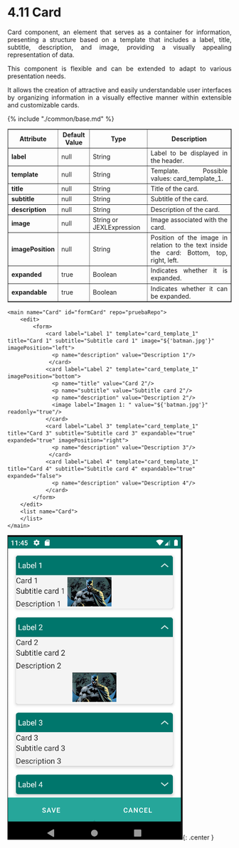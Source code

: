 # 4.11 Card
<div style="text-align: justify;">
<p>Card component, an element that serves as a container for information, presenting a structure based on a template that includes a label, title, subtitle, description, and image, providing a visually appealing representation of data.</p>
<p>This component is flexible and can be extended to adapt to various presentation needs.</p>
<p>It allows the creation of attractive and easily understandable user interfaces by organizing information in a visually effective manner within extensible and customizable cards.</p>
</div>
<table border="1">
    <thead>
        <tr>
            <th colspan="2">Attribute</th>
            <th>Default Value</th>
            <th>Type</th>
            <th>Description</th>
         </tr>
    </thead>
    <tbody>
        {% include "./common/base.md" %}
         <tr>
            <td colspan="2"><strong>label</strong></td>
            <td>null</td>
            <td>String</td>
            <td style="text-align: justify;">Label to be displayed in the header.</td>
        </tr>
        <tr>
            <td colspan="2"><strong>template</strong></td>
            <td>null</td>
            <td>String</td>
            <td style="text-align: justify;">Template. Possible values: card_template_1. </td>
        </tr>
        <tr>
            <td colspan="2"><strong>title</strong></td>
            <td>null</td>
            <td>String</td>
            <td style="text-align: justify;">Title of the card.</td>
        </tr>
        <tr>
            <td colspan="2"><strong>subtitle</strong></td>
            <td>null</td>
            <td>String</td>
            <td style="text-align: justify;">Subtitle of the card.</td>
        </tr>
        <tr>
            <td colspan="2"><strong>description</strong></td>
            <td>null</td>
            <td>String</td>
            <td style="text-align: justify;">Description of the card.</td>
        </tr>
        <tr>
            <td colspan="2"><strong>image</strong></td>
            <td>null</td>
            <td>String or JEXLExpression</td>
            <td style="text-align: justify;">Image associated with the card.</td>
        </tr>
        <tr>
            <td colspan="2"><strong>imagePosition</strong></td>
            <td>null</td>
            <td>String</td>
            <td style="text-align: justify;">Position of the image in relation to the text inside the card: Bottom, top, right, left.</td>
        </tr>
       <tr>
            <td colspan="2"><strong>expanded</strong></td>
            <td>true</td>
            <td>Boolean</td>
            <td style="text-align: justify;">Indicates whether it is expanded.</td>
        </tr>
        <tr>
            <td colspan="2"><strong>expandable</strong></td>
            <td>true</td>
            <td>Boolean</td>
            <td style="text-align: justify;">Indicates whether it can be expanded.</td>
        </tr>
   </tbody>
</table>

    <main name="Card" id="formCard" repo="pruebaRepo">
        <edit>
            <form>
                <card label="Label 1" template="card_template_1" title="Card 1" subtitle="Subtitle card 1" image="${'batman.jpg'}" imagePosition="left">
                  <p name="description" value="Description 1"/>
                 </card>
                <card label="Label 2" template="card_template_1" imagePosition="bottom">
                  <p name="title" value="Card 2"/>
                  <p name="subtitle" value="Subtitle card 2"/>
                  <p name="description" value="Description 2"/>
                  <image label="Imagen 1: " value="${'batman.jpg'}" readonly="true"/>
                </card>
                <card label="Label 3" template="card_template_1" title="Card 3" subtitle="Subtitle card 3" expandable="true" expanded="true" imagePosition="right">
                  <p name="description" value="Description 3"/>
                 </card>
                <card label="Label 4" template="card_template_1" title="Card 4" subtitle="Subtitle card 4" expandable="true" expanded="false">
                  <p name="description" value="Description 4"/>
                </card>
            </form>
        </edit>
        <list name="Card">
        </list>
    </main>

![img.png](../img/card.png){: .center }
